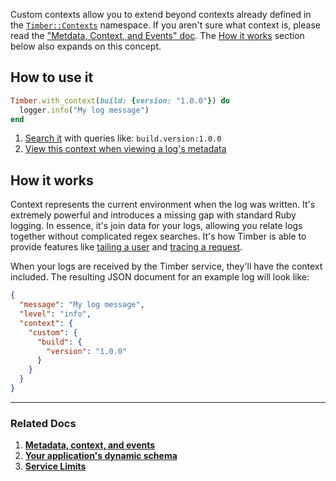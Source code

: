 Custom contexts allow you to extend beyond contexts already defined in
the [`Timber::Contexts`](http://www.rubydoc.info/github/timberio/timber-ruby/Timber/context) namespace. If you aren't sure what context is, please read the ["Metdata, Context, and Events" doc](/concepts/metadata-context-and-events). The [How it works](#how-it-works) section below also expands on this concept.


## How to use it

```ruby
Timber.with_context(build: {version: "1.0.0"}) do
  logger.info("My log message")
end
```

1. [Search it](/app/console-log-viewer/searching) with queries like: `build.version:1.0.0`
2. [View this context when viewing a log's metadata](/app/console-log-viewer/view-metdata-and-context)


## How it works

Context represents the current environment when the log was written. It's extremely powerful and introduces a missing gap with standard Ruby logging. In essence, it's join data for your logs, allowing you relate logs together without complicated regex searches. It's how Timber is able to provide features like [tailing a user](/app/console-log-viewer/tail-a-user) and [tracing a request](/app/console-log-viewer/trace-http-requests).

When your logs are received by the Timber service, they'll have the context included. The resulting JSON document for an example log will look like:

```json
{
  "message": "My log message",
  "level": "info",
  "context": {
    "custom": {
      "build": {
        "version": "1.0.0"
      }
    }
  }
}
```

---

### Related Docs

1. [**Metadata, context, and events**](/concepts/metadata-context-and-events)
2. [**Your application's dynamic schema**](/concepts/application-schema)
3. [**Service Limits**](/concepts/service-limits)
